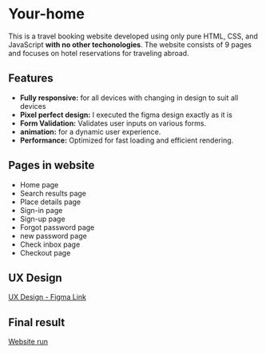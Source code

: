 # Your-home
This is a travel booking website developed using only pure HTML, CSS, and JavaScript __with no other techonologies__. The website consists of 9 pages and focuses on hotel reservations for traveling abroad.

## Features
+ **Fully responsive:** for all devices with changing in design to suit all devices
+ **Pixel perfect design:** I executed the figma design exactly as it is
+ **Form Validation:** Validates user inputs on various forms.
+ **animation:** for a dynamic user experience.
+ **Performance:** Optimized for fast loading and efficient rendering.

## Pages in website
+ Home page
+ Search results page 
+ Place details page
+ Sign-in page
+ Sign-up page
+ Forgot password page
+ new password page
+ Check inbox page
+ Checkout page

## UX Design
[UX Design - Figma Link](https://www.figma.com/proto/T82Dqwb76ikyz9teGBiFLl/Traveler-And-Booking-UI-Kits-(Community)?page-id=1%3A1621&node-id=4-1095&scaling=min-zoom&starting-point-node-id=4%3A1095&mode=design&t=o02ErPuNRB0RLpnA-1)

## Final result
[Website run](https://abdelrhmaan17.github.io/Your-house/)

